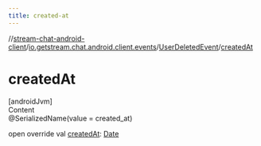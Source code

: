 ```yaml
---
title: created-at
---
```

//[stream-chat-android-client](../../../index.md)/[io.getstream.chat.android.client.events](../index.md)/[UserDeletedEvent](index.md)/[createdAt](createdAt.md)



# createdAt  
[androidJvm]  
Content  
@SerializedName(value = created_at)  
  
open override val [createdAt](createdAt.md): [Date](https://developer.android.com/reference/kotlin/java/util/Date.html)  



